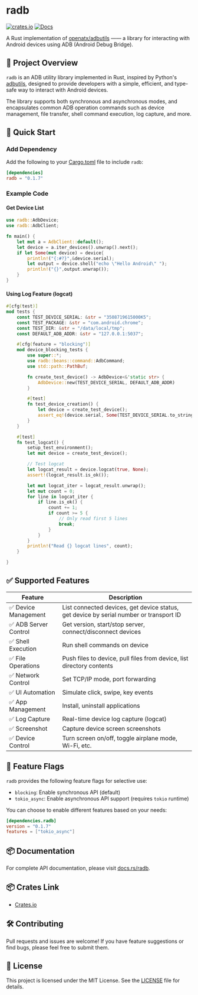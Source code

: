# radb

[![crates.io](https://img.shields.io/crates/v/radb)](https://crates.io/crates/radb)
[![Docs](https://docs.rs/radb/badge.svg)](https://docs.rs/radb)

A Rust implementation of [openatx/adbutils](https://github.com/openatx/adbutils) —— a library for interacting with Android devices using ADB (Android Debug Bridge).

## 📌 Project Overview

`radb` is an ADB utility library implemented in Rust, inspired by Python's [adbutils](https://github.com/openatx/adbutils), designed to provide developers with a simple, efficient, and type-safe way to interact with Android devices.

The library supports both synchronous and asynchronous modes, and encapsulates common ADB operation commands such as device management, file transfer, shell command execution, log capture, and more.

## 🚀 Quick Start

### Add Dependency

Add the following to your [Cargo.toml](file://C:\Users\wangbaofeng\RustroverProjects\radb\Cargo.toml) file to include `radb`:

```toml
[dependencies]
radb = "0.1.7"
```

### Example Code

#### Get Device List

```rust
use radb::AdbDevice;
use radb::AdbClient;

fn main() {
    let mut a = AdbClient::default();
    let device = a.iter_devices().unwrap().next();
    if let Some(mut device) = device{
        println!("{:#?}",&device.serial);
        let output = device.shell("echo \"Hello Android\" ");
        println!("{}",output.unwrap());
    }
}
```

#### Using Log Feature (logcat)

```rust
#[cfg(test)]
mod tests {
    const TEST_DEVICE_SERIAL: &str = "3508719615000K5";
    const TEST_PACKAGE: &str = "com.android.chrome";
    const TEST_DIR: &str = "/data/local/tmp";
    const DEFAULT_ADB_ADDR: &str = "127.0.0.1:5037";

    #[cfg(feature = "blocking")]
    mod device_blocking_tests {
        use super::*;
        use radb::beans::command::AdbCommand;
        use std::path::PathBuf;

        fn create_test_device() -> AdbDevice<&'static str> {
            AdbDevice::new(TEST_DEVICE_SERIAL, DEFAULT_ADB_ADDR)
        }

        #[test]
        fn test_device_creation() {
            let device = create_test_device();
            assert_eq!(device.serial, Some(TEST_DEVICE_SERIAL.to_string()));
        }
    }

    #[test]
    fn test_logcat() {
        setup_test_environment();
        let mut device = create_test_device();

        // Test logcat
        let logcat_result = device.logcat(true, None);
        assert!(logcat_result.is_ok());

        let mut logcat_iter = logcat_result.unwrap();
        let mut count = 0;
        for line in logcat_iter {
            if line.is_ok() {
                count += 1;
                if count >= 5 {
                    // Only read first 5 lines
                    break;
                }
            }
        }
        println!("Read {} logcat lines", count);
    }

}
```

## ✅ Supported Features

| Feature | Description |
|---------|-------------|
| ✅ Device Management | List connected devices, get device status, get device by serial number or transport ID |
| ✅ ADB Server Control | Get version, start/stop server, connect/disconnect devices |
| ✅ Shell Execution | Run shell commands on device |
| ✅ File Operations | Push files to device, pull files from device, list directory contents |
| ✅ Network Control | Set TCP/IP mode, port forwarding |
| ✅ UI Automation | Simulate click, swipe, key events |
| ✅ App Management | Install, uninstall applications |
| ✅ Log Capture | Real-time device log capture (logcat) |
| ✅ Screenshot | Capture device screen screenshots |
| ✅ Device Control | Turn screen on/off, toggle airplane mode, Wi-Fi, etc. |

## 🔧 Feature Flags

`radb` provides the following feature flags for selective use:

- `blocking`: Enable synchronous API (default)
- `tokio_async`: Enable asynchronous API support (requires `tokio` runtime)

You can choose to enable different features based on your needs:

```toml
[dependencies.radb]
version = "0.1.7"
features = ["tokio_async"]
```

## 📦 Documentation

For complete API documentation, please visit [docs.rs/radb](https://docs.rs/radb).

## 📦 Crates Link

- [Crates.io](https://crates.io/crates/radb)

## 🛠 Contributing

Pull requests and issues are welcome! If you have feature suggestions or find bugs, please feel free to submit them.

## 📄 License

This project is licensed under the MIT License. See the [LICENSE](./LICENSE) file for details.

